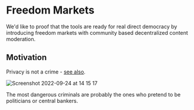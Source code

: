 # Freedom Markets

We'd like to proof that the tools are ready for real direct democracy by introducing freedom markets with community based decentralized content moderation. 

## Motivation

Privacy is not a crime - [see also](https://twitter.com/Peer2peerE/status/1565711836535734272?s=20&t=ylLOqhHk-RYU1C0nBGgPLQ).


![Screenshot 2022-09-24 at 14 15 17](https://user-images.githubusercontent.com/43786652/192097387-96c06952-d6e3-4346-9e69-16f8bcdbf926.png)

The most dangerous criminals are probably the ones who pretend to be politicians or central bankers.   


